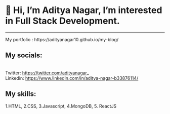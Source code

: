 <h1>👋 Hi, I’m <strong>Aditya Nagar</strong>, I’m interested in Full Stack Development. </h1>
<hr>
My portfolio : https://adityanagar10.github.io/my-blog/ <br>

<strong><h2>My socials:</h2></strong><br>
Twitter: https://twitter.com/adityanagar_ <br>
Linkedin: https://www.linkedin.com/in/aditya-nagar-b33876114/ <br>

<h2>My skills:</h2>
1.HTML, 2.CSS, 3.Javascript, 4.MongoDB, 5. ReactJS
